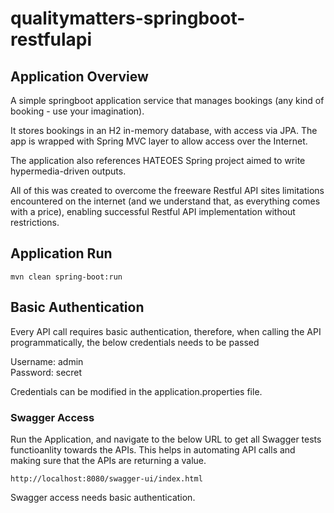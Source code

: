 # qualitymatters-springboot-restfulapi

## Application Overview
A simple springboot application service that manages bookings (any kind of booking - use your imagination). 
   
It stores bookings in an H2 in-memory database, with access via JPA.  The app is wrapped with Spring MVC layer to allow access over the Internet.

The application also references HATEOES Spring project aimed to write hypermedia-driven outputs.

All of this was created to overcome the freeware Restful API sites limitations encountered on the internet (and we understand that, as everything comes with a price), enabling successful Restful API implementation without restrictions.

## Application Run

```terminal
mvn clean spring-boot:run
```

## Basic Authentication
Every API call requires basic authentication, therefore, when calling the API programmatically, the below credentials needs to be passed

Username: admin  
Password: secret

Credentials can be modified in the application.properties file.

### Swagger Access
Run the Application, and navigate to the below URL to get all Swagger tests functioanlity towards the APIs.  This helps in automating API calls and making sure that the APIs are returning a value. 

```terminal
http://localhost:8080/swagger-ui/index.html
```
Swagger access needs basic authentication.

